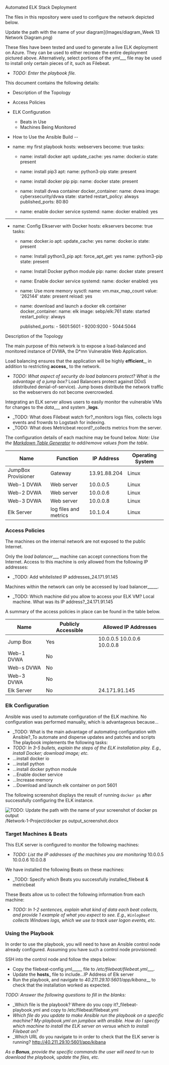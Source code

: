 Automated ELK Stack Deployment

The files in this repository were used to configure the network depicted below.

Update the path with the name of your diagram](Images/diagram_Week 13 Network Diagram.png)


These files have been tested and used to generate a live ELK deployment on Azure. They can be used to either recreate the entire deployment pictured above. Alternatively, select portions of the _yml____ file may be used to install only certain pieces of it, such as Filebeat.

  - _TODO: Enter the playbook file._

This document contains the following details:
- Description of the Topology
- Access Policies
- ELK Configuration
  - Beats in Use
  - Machines Being Monitored
- How to Use the Ansible Build
--
- name: my first playbook
  hosts: webservers
  become: true
  tasks:

  - name: install docker
    apt:
      update_cache: yes
      name: docker.io
      state: present

  - name: install pip3
    apt:
      name: python3-pip
      state: present

  - name: install docker pip
    pip:
      name: docker
      state: present

  - name: install dvwa container
    docker_container:
      name: dvwa
      image: cyberxsecurity/dvwa
      state: started
      restart_policy: always
      published_ports: 80:80

  - name: enable docker service
    systemd:
      name: docker
      enabled: yes



---
  - name: Config Elkserver with Docker
    hosts: elkservers
    become: true
    tasks:
      - name: docker.io
        apt:
          update_cache: yes
          name: docker.io
          state: present

      - name: Install python3_pip
        apt:
          force_apt_get: yes
          name: python3-pip
          state: present

      - name: Install Docker python module
        pip:
          name: docker
          state: present

      - name: Enable docker service
        systemd:
          name: docker
          enabled: yes

      - name: Use more memory
        sysctl:
          name: vm.max_map_count
          value: '262144'
          state: present
          reload: yes

      - name: download and launch a docker elk container
        docker_container:
          name: elk
          image: sebp/elk:761
          state: started
          restart_policy: always

          published_ports:
            -  5601:5601
            -  9200:9200
            -  5044:5044

Description of the Topology

The main purpose of this network is to expose a load-balanced and monitored instance of DVWA, the D*mn Vulnerable Web Application.

Load balancing ensures that the application will be highly __efficient___, in addition to restricting __access___ to the network.
- _TODO: What aspect of security do load balancers protect? What is the advantage of a jump box?_
Load Balancers protect against DDoS (distributed denial-of-service).
Jump boxes distribute the network traffic so the webservers do not become overcrowded.

Integrating an ELK server allows users to easily monitor the vulnerable VMs for changes to the _data____ and system ___logs__.
- _TODO: What does Filebeat watch for?_monitors logs files, collects logs events and frowrds to Logstash for indexing.
- _TODO: What does Metricbeat record?_collects metrics from the server.

The configuration details of each machine may be found below.
_Note: Use the [Markdown Table Generator](http://www.tablesgenerator.com/markdown_tables) to add/remove values from the table_.


| Name                	| Function               	| IP Address   	| Operating System 	|
|---------------------	|------------------------	|--------------	|------------------	|
| JumpBox Provisioner 	| Gateway                	| 13.91.88.204 	| Linux            	|
| Web-1 DVWA          	| Web server             	| 10.0.0.5     	| Linux            	|
| Web-2 DVWA          	| Web server             	| 10.0.0.6     	| Linux            	|
| Web-3 DVWA          	| Web server             	| 10.0.0.8     	| Linux            	|
| Elk Server          	| log files and metrics  	| 10.1.0.4  	| Linux            	|



### Access Policies

The machines on the internal network are not exposed to the public Internet. 

Only the _load balancer____ machine can accept connections from the Internet. Access to this machine is only allowed from the following IP addresses:
- _TODO: Add whitelisted IP addresses_24.171.91.145

Machines within the network can only be accessed by load balancer_____.
- _TODO: Which machine did you allow to access your ELK VM? Local machine. What was its IP address?_24.171.91.145

A summary of the access policies in place can be found in the table below.


| Name       | Publicly Accessible | Allowed IP Addresses       |
|------------|---------------------|----------------------------|
| Jump Box   | Yes                 | 10.0.0.5 10.0.0.6 10.0.0.8 |
| Web-1 DVWA | No                  |                            |
| Web-s DVWA | No                  |                            |
| Web-3 DVWA | No                  |                            |
| Elk Server | No                  | 24.171.91.145              |

### Elk Configuration

Ansible was used to automate configuration of the ELK machine. No configuration was performed manually, which is advantageous because...
- _TODO: What is the main advantage of automating configuration with Ansible?_To automate and disperse updates and patches and scripts
The playbook implements the following tasks:
- _TODO: In 3-5 bullets, explain the steps of the ELK installation play. E.g., install Docker; download image; etc._
- ...install docker io
- ...install python
- ...install docker python module
- ...Enable docker service
- ...Increase memory
- ...Download and launch elk container on port 5601


The following screenshot displays the result of running `docker ps` after successfully configuring the ELK instance.

![TODO: Update the path with the name of your screenshot of docker ps output](Images/docker_ps_output.png)
/Network-1-Project/docker ps output_screenshot.docx

### Target Machines & Beats
This ELK server is configured to monitor the following machines:
- _TODO: List the IP addresses of the machines you are monitoring_
10.0.0.5
10.0.0.6
10.0.0.8

We have installed the following Beats on these machines:
- _TODO: Specify which Beats you successfully installed_filebeat & metricbeat

These Beats allow us to collect the following information from each machine:
- _TODO: In 1-2 sentences, explain what kind of data each beat collects, and provide 1 example of what you expect to see. E.g., `Winlogbeat` collects Windows logs, which we use to track user logon events, etc._

### Using the Playbook
In order to use the playbook, you will need to have an Ansible control node already configured. Assuming you have such a control node provisioned: 

SSH into the control node and follow the steps below:
- Copy the filebeat-config.yml_____ file to _/etc/filebeat/filebeat.yml____.
- Update the __hosts___ file to include...IP Address of Elk server
- Run the playbook, and navigate to _40.211.29.10:5601/app/kibana___ to check that the installation worked as expected.

_TODO: Answer the following questions to fill in the blanks:_
- _Which file is the playbook? Where do you copy it?_filebeat-playbook.yml and copy to /etc/filebeat/filebeat.yml
- _Which file do you update to make Ansible run the playbook on a specific machine? My-playbook.yml on jumpbox with ansible. How do I specify which machine to install the ELK server on versus which to install Filebeat on?_
- _Which URL do you navigate to in order to check that the ELK server is running? http://40.211.29.10:5601/app/kibana

_As a **Bonus**, provide the specific commands the user will need to run to download the playbook, update the files, etc._

